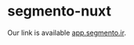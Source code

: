 # segmento-nuxt

Our link is available [app.segmento.ir](https://app.segmento.ir/auth/signup?ref=).
